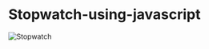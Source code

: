 # Stopwatch-using-javascript

![Stopwatch](https://user-images.githubusercontent.com/56603609/130321730-928fa98d-d407-47cf-aed8-f10c77f7f2ac.gif)
